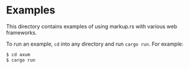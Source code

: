 # Examples

This directory contains examples of using markup.rs with various web frameworks.

To run an example, `cd` into any directory and run `cargo run`. For example:

```sh
$ cd axum
$ cargo run
```
